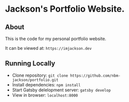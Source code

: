 # Jackson's Portfolio Website.

## About

This is the code for my personal portfolio website.

It can be viewed at: `https://imjackson.dev`

## Running Locally

- Clone repository: `git clone https://github.com/nbm-jackson/portfolio.git`
- Install dependencies: `npm install`
- Start Gatsby delelopment server: `gatsby develop`
- View in browser: `localhost:8000`





